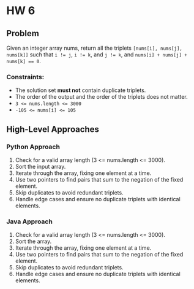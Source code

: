 # HW 6

## Problem
Given an integer array nums, return all the triplets `[nums[i], nums[j], nums[k]]` such that `i != j`, `i != k`, and `j != k`, and `nums[i] + nums[j] + nums[k] == 0`.

### Constraints:

- The solution set **must not** contain duplicate triplets.    
- The order of the output and the order of the triplets does not matter.    
- `3 <= nums.length <= 3000`    
- `-105 <= nums[i] <= 105`     

## High-Level Approaches

### Python Approach

1. Check for a valid array length (3 <= nums.length <= 3000).
2. Sort the input array.
3. Iterate through the array, fixing one element at a time.
4. Use two pointers to find pairs that sum to the negation of the fixed element.
5. Skip duplicates to avoid redundant triplets.
6. Handle edge cases and ensure no duplicate triplets with identical elements.

### Java Approach

1. Check for a valid array length (3 <= nums.length <= 3000).
2. Sort the array.
3. Iterate through the array, fixing one element at a time.
4. Use two pointers to find pairs that sum to the negation of the fixed element.
5. Skip duplicates to avoid redundant triplets.
6. Handle edge cases and ensure no duplicate triplets with identical elements.
